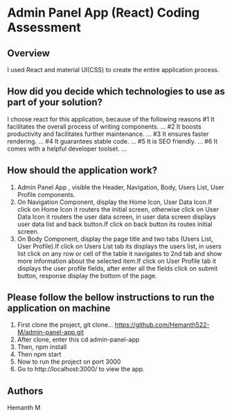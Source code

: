 # Admin Panel App (React) Coding Assessment

## Overview

I used React and material UI(CSS) to create the entire application process.

## How did you decide which technologies to use as part of your solution?
   I choose react for this application, because of the following reasons
        #1 It facilitates the overall process of writing components. ...
        #2 It boosts productivity and facilitates further maintenance. ...
        #3 It ensures faster rendering. ...
        #4 It guarantees stable code. ...
        #5 It is SEO friendly. ...
        #6 It comes with a helpful developer toolset. ...


## How should the application work?

1. Admin Panel App , visible the Header, Navigation, Body, Users List, User Profile components.
2. On Navigation Component, display the Home Icon, User Data Icon.If click on Home Icon it routers the initial      screen, otherwise click on User Data Icon it routers the user data screen, in user data screen displays user data list and back button.If click on back button its routes initial screen.
3. On Body Component, display the page title and two tabs (Users List, User Profile).If click on Users List tab its displays the users list, in users list click on any row or cell of the table it navigates to 2nd tab and show more information about the selected item.If click on User Profile tab it displays the user profile fields, after enter all the fields click on submit button, response display the bottom of the page.


## Please follow the bellow instructions to run the application on machine

1. First clone the project, git clone... https://github.com/Hemanth522-M/admin-panel-app.git
2. After clone, enter this cd admin-panel-app
3. Then, npm install
4. Then npm start
5. Now to run the project on port 3000
6. Go to http://localhost:3000/ to view the app.

## Authors

   Hemanth M

